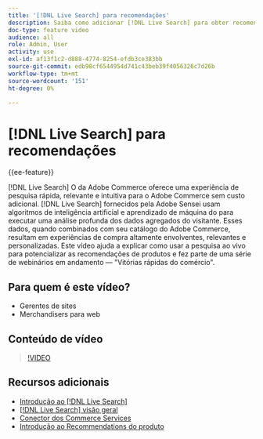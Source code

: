 ```yaml
---
title: '[!DNL Live Search] para recomendações'
description: Saiba como adicionar [!DNL Live Search] para obter recomendações de produtos para sua loja e produzir experiências de compra altamente envolventes, relevantes e personalizadas.
doc-type: feature video
audience: all
role: Admin, User
activity: use
exl-id: af13f1c2-d888-4774-8254-efdb3ce383bb
source-git-commit: edb98cf6544954d741c43beb39f4056326c7d26b
workflow-type: tm+mt
source-wordcount: '151'
ht-degree: 0%

---
```


# [!DNL Live Search] para recomendações

{{ee-feature}}

[!DNL Live Search] O da Adobe Commerce oferece uma experiência de pesquisa rápida, relevante e intuitiva para o Adobe Commerce sem custo adicional. [!DNL Live Search] fornecidos pela Adobe Sensei usam algoritmos de inteligência artificial e aprendizado de máquina do para executar uma análise profunda dos dados agregados do visitante. Esses dados, quando combinados com seu catálogo do Adobe Commerce, resultam em experiências de compra altamente envolventes, relevantes e personalizadas. Este vídeo ajuda a explicar como usar a pesquisa ao vivo para potencializar as recomendações de produtos e fez parte de uma série de webinários em andamento — &quot;Vitórias rápidas do comércio&quot;.

## Para quem é este vídeo?

- Gerentes de sites
- Merchandisers para web

## Conteúdo de vídeo

>[!VIDEO](https://video.tv.adobe.com/v/3412586?quality=12&learn=on)


## Recursos adicionais

- [Introdução ao [!DNL Live Search]](https://experienceleague.adobe.com/docs/commerce-learn/tutorials/marketing/live-search.html)
- [[!DNL Live Search] visão geral](https://experienceleague.adobe.com/docs/commerce-merchant-services/live-search/overview.html)
- [Conector dos Commerce Services](https://experienceleague.adobe.com/docs/commerce-merchant-services/user-guides/integration-services/saas.html)
- [Introdução ao Recommendations do produto](https://experienceleague.adobe.com/docs/commerce-merchant-services/product-recommendations/overview.html)

